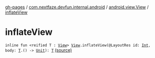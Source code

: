 [gh-pages](../../index.md) / [com.nextfaze.devfun.internal.android](../index.md) / [android.view.View](index.md) / [inflateView](./inflate-view.md)

# inflateView

`inline fun <reified T : `[`View`](https://developer.android.com/reference/android/view/View.html)`> `[`View`](https://developer.android.com/reference/android/view/View.html)`.inflateView(@LayoutRes id: `[`Int`](https://kotlinlang.org/api/latest/jvm/stdlib/kotlin/-int/index.html)`, body: `[`T`](inflate-view.md#T)`.() -> `[`Unit`](https://kotlinlang.org/api/latest/jvm/stdlib/kotlin/-unit/index.html)`): `[`T`](inflate-view.md#T) [(source)](https://github.com/NextFaze/dev-fun/tree/master/devfun-internal/src/main/java/com/nextfaze/devfun/internal/android/ViewExtensions.kt#L18)
